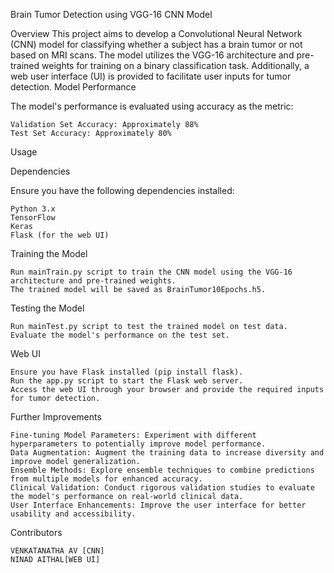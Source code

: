 Brain Tumor Detection using VGG-16 CNN Model

Overview
This project aims to develop a Convolutional Neural Network (CNN) model for classifying whether a subject has a brain tumor or not based on MRI scans. The model utilizes the VGG-16 architecture and pre-trained weights for training on a binary classification task. Additionally, a web user interface (UI) is provided to facilitate user inputs for tumor detection.
Model Performance

The model's performance is evaluated using accuracy as the metric:

    Validation Set Accuracy: Approximately 88%
    Test Set Accuracy: Approximately 80%

Usage

Dependencies

Ensure you have the following dependencies installed:

    Python 3.x
    TensorFlow
    Keras
    Flask (for the web UI)

Training the Model

    Run mainTrain.py script to train the CNN model using the VGG-16 architecture and pre-trained weights.
    The trained model will be saved as BrainTumor10Epochs.h5.

Testing the Model

    Run mainTest.py script to test the trained model on test data.
    Evaluate the model's performance on the test set.

Web UI

    Ensure you have Flask installed (pip install flask).
    Run the app.py script to start the Flask web server.
    Access the web UI through your browser and provide the required inputs for tumor detection.

Further Improvements

    Fine-tuning Model Parameters: Experiment with different hyperparameters to potentially improve model performance.
    Data Augmentation: Augment the training data to increase diversity and improve model generalization.
    Ensemble Methods: Explore ensemble techniques to combine predictions from multiple models for enhanced accuracy.
    Clinical Validation: Conduct rigorous validation studies to evaluate the model's performance on real-world clinical data.
    User Interface Enhancements: Improve the user interface for better usability and accessibility.

Contributors

    VENKATANATHA AV [CNN]
    NINAD AITHAL[WEB UI]
    

